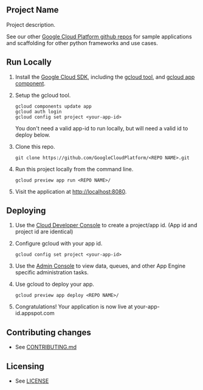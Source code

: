 ## Project Name

Project description.

See our other [Google Cloud Platform github
repos](https://github.com/GoogleCloudPlatform) for sample applications and
scaffolding for other python frameworks and use cases.

## Run Locally
1. Install the [Google Cloud SDK](https://cloud.google.com/sdk/), including the [gcloud tool](https://cloud.google.com/sdk/gcloud/), and [gcloud app component](https://cloud.google.com/sdk/gcloud-app).
2. Setup the gcloud tool.

   ```
   gcloud components update app
   gcloud auth login
   gcloud config set project <your-app-id>
   ```
   You don't need a valid app-id to run locally, but will need a valid id to deploy below.
   
1. Clone this repo.

   ```
   git clone https://github.com/GoogleCloudPlatform/<REPO NAME>.git
   ```
1. Run this project locally from the command line.

   ```
   gcloud preview app run <REPO NAME>/
   ```

1. Visit the application at [http://localhost:8080](http://localhost:8080).

## Deploying

1. Use the [Cloud Developer Console](https://console.developer.google.com)  to create a project/app id. (App id and project id are identical)
2. Configure gcloud with your app id.

   ```
   gcloud config set project <your-app-id>
   ```
1. Use the [Admin Console](https://appengine.google.com) to view data, queues, and other App Engine specific administration tasks.
1. Use gcloud to deploy your app.

   ```
   gcloud preview app deploy <REPO NAME>/
   ```

1. Congratulations!  Your application is now live at your-app-id.appspot.com

## Contributing changes

* See [CONTRIBUTING.md](CONTRIBUTING.md)

## Licensing

* See [LICENSE](LICENSE)
